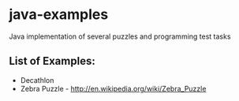 java-examples
=============

Java implementation of several puzzles and programming test tasks 

List of Examples:
-----------------
* Decathlon
* Zebra Puzzle - http://en.wikipedia.org/wiki/Zebra_Puzzle